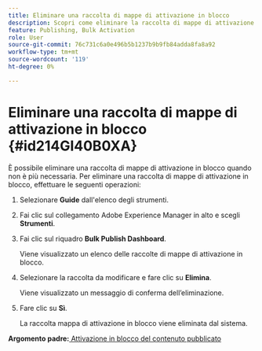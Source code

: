 ```yaml
---
title: Eliminare una raccolta di mappe di attivazione in blocco
description: Scopri come eliminare la raccolta di mappe di attivazione in blocco in AEM Guides.
feature: Publishing, Bulk Activation
role: User
source-git-commit: 76c731c6a0e496b5b1237b9b9fb84adda8fa8a92
workflow-type: tm+mt
source-wordcount: '119'
ht-degree: 0%

---
```


# Eliminare una raccolta di mappe di attivazione in blocco {#id214GI40B0XA}

È possibile eliminare una raccolta di mappe di attivazione in blocco quando non è più necessaria. Per eliminare una raccolta di mappe di attivazione in blocco, effettuare le seguenti operazioni:

1. Selezionare **Guide** dall&#39;elenco degli strumenti.

1. Fai clic sul collegamento Adobe Experience Manager in alto e scegli **Strumenti**.

1. Fai clic sul riquadro **Bulk Publish Dashboard**.

   Viene visualizzato un elenco delle raccolte di mappe di attivazione in blocco.

1. Selezionare la raccolta da modificare e fare clic su **Elimina**.

   Viene visualizzato un messaggio di conferma dell’eliminazione.

1. Fare clic su **Sì**.

   La raccolta mappa di attivazione in blocco viene eliminata dal sistema.


**Argomento padre:**[ Attivazione in blocco del contenuto pubblicato](conf-bulk-activation.md)
